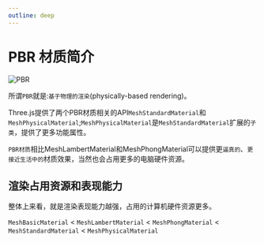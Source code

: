 ```yaml
---
outline: deep
---
```


# PBR 材质简介

![PBR](/phaseD/网格材质.svg)

所谓`PBR`就是:`基于物理的渲染`(physically-based rendering)。

Three.js提供了两个PBR材质相关的API`MeshStandardMaterial`和`MeshPhysicalMaterial`;`MeshPhysicalMaterial`是`MeshStandardMaterial`扩展的`子类`，提供了更多功能属性。

<!-- # 光照模型 -->

`PBR材质`相比MeshLambertMaterial和MeshPhongMaterial可以提供更`逼真的`、`更接近生活中的`材质效果，当然也会占用更多的电脑硬件资源。

## 渲染占用资源和表现能力

整体上来看，就是渲染表现能力越强，占用的计算机硬件资源更多。

`MeshBasicMaterial` < `MeshLambertMaterial` < `MeshPhongMaterial` < `MeshStandardMaterial` < `MeshPhysicalMaterial`

